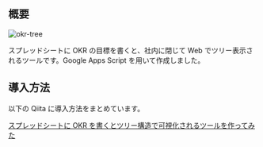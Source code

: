 ## 概要

![okr-tree](https://camo.qiitausercontent.com/0100e54b2ee5090edb7f24489b290df66cf898ef/68747470733a2f2f71696974612d696d6167652d73746f72652e73332e61702d6e6f727468656173742d312e616d617a6f6e6177732e636f6d2f302f31393639382f35306161643361642d356630632d623866332d663634342d3134656565303938623962382e6a706567)

スプレッドシートに OKR の目標を書くと、社内に閉じて Web でツリー表示されるツールです。Google Apps Script を用いて作成しました。

## 導入方法

以下の Qiita に導入方法をまとめています。

[スプレッドシートに OKR を書くとツリー構造で可視化されるツールを作ってみた](https://qiita.com/tanabee/items/3c17dcdbb8efb7afe212)

